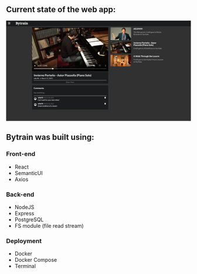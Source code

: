 ## Current state of the web app:

![screenshot of app](/progresspictures/031821.png)

## Bytrain was built using:

### Front-end

- React
- SemanticUI
- Axios

### Back-end

- NodeJS
- Express
- PostgreSQL
- FS module (file read stream)

### Deployment

- Docker
- Docker Compose
- Terminal
